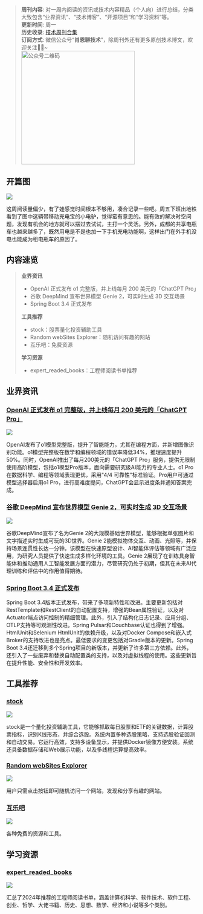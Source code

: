 > **周刊内容**: 对一周内阅读的资讯或技术内容精品（个人向）进行总结，分类大致包含“业界资讯”、“技术博客”、“开源项目”和“学习资料”等。<br>
> **更新时间**: 周一<br>
> **历史收录**: [技术周刊合集](https://mp.weixin.qq.com/mp/appmsgalbum?__biz=MzkwODY0ODQzOQ==&action=getalbum&album_id=3492416248238096386#wechat_redirect) <br>
> **订阅方式**: 微信公众号“**肖恩聊技术**”，除周刊外还有更多原创技术博文，欢迎关注👏🏻~<br>
> <img src="https://cdn.jsdelivr.net/gh/Xiaoxie1994/images/images/20241103221454.png" alt="公众号二维码" width="300">

## 开篇图
![](https://cdn.jsdelivr.net/gh/Xiaoxie1994/images/images/202412082246717.png)

这周阅读量偏少，有了娃感觉时间根本不够用，凑合记录一些吧。周五下班出地铁看到了图中这辆带移动充电宝的小电驴，觉得蛮有意思的。能有效的解决时空问题，发现有机会的地方就可以摆过去试试，主打一个灵活。另外，成都的共享电瓶车也越来越多了，既然用电是不是也加一下手机充电功能啊，这样出门在外手机没电也能成为租电瓶车的原因了。

## 内容速览
> **业界资讯**
> - OpenAI 正式发布 o1 完整版，并上线每月 200 美元的「ChatGPT Pro」
> - 谷歌 DeepMind 宣布世界模型 Genie 2，可实时生成 3D 交互场景
> - Spring Boot 3.4 正式发布
> 
> **工具推荐**
> - stock：股票量化投资辅助工具
> - Random webSites Explorer：随机访问有趣的网站
> - 互乐吧：免费资源
> 
> **学习资源**
> - expert_readed_books：工程师阅读书单推荐

## 业界资讯
### [OpenAI 正式发布 o1 完整版，并上线每月 200 美元的「ChatGPT Pro」](https://www.oschina.net/news/323622/openai-chatgpt-pro-n-o1)
![](https://cdn.jsdelivr.net/gh/Xiaoxie1994/images/images/202412082247990.png)

OpenAI发布了o1模型完整版，提升了智能能力，尤其在编程方面，并新增图像识别功能。o1模型完整版在数学和编程领域的错误率降低34%，推理速度提升50%。同时，OpenAI推出了每月200美元的「ChatGPT Pro」服务，提供无限制使用高阶模型，包括o1模型Pro版本，面向需要研究级AI能力的专业人士。o1 Pro在数据科学、编程等领域表现更优，采用"4/4 可靠性"标准验证。Pro用户可通过模型选择器启用o1 Pro，进行高难度提问，ChatGPT会显示进度条并通知答案完成。
### [谷歌 DeepMind 宣布世界模型 Genie 2，可实时生成 3D 交互场景](https://www.oschina.net/news/323638/genie-2-a-large-scale-foundation-world-model)
![](https://cdn.jsdelivr.net/gh/Xiaoxie1994/images/images/202412082247628.png)

谷歌DeepMind宣布了名为Genie 2的大规模基础世界模型，能够根据单张图片和文字描述实时生成可玩的3D世界。Genie 2能模拟物体交互、动画、光照等，并保持场景连贯性长达一分钟。该模型在快速原型设计、AI智能体评估等领域有广泛应用，为研究人员提供了快速生成多样化环境的工具。Genie 2展现了在训练具身智能体和推动通用人工智能发展方面的潜力，尽管研究仍处于初期，但其在未来AI代理训练和评估中的作用值得期待。
### [Spring Boot 3.4 正式发布](https://www.oschina.net/news/322949/spring-boot-3-4-released)
Spring Boot 3.4版本正式发布，带来了多项新特性和改进。主要更新包括对RestTemplate和RestClient的自动配置支持，增强的Bean属性验证，以及对Actuator端点访问控制的精细管理。此外，引入了结构化日志记录、应用分组、OTLP支持等可观测性改进。Spring Pulsar和Couchbase认证也得到了增强。HtmlUnit和Selenium HtmlUnit的依赖升级，以及对Docker Compose和嵌入式Broker的支持改进也是亮点。最低要求的变更包括对Gradle版本的更新。Spring Boot 3.4还迁移到多个Spring项目的新版本，并更新了许多第三方依赖。此外，还引入了一些废弃和替换自动配置类的支持，以及对虚拟线程的使用。这些更新旨在提升性能、安全性和开发效率。
## 工具推荐
### [stock](https://github.com/myhhub/stock)
![](https://cdn.jsdelivr.net/gh/Xiaoxie1994/images/images/202412082247282.png)

stock是一个量化投资辅助工具，它能够抓取每日股票和ETF的关键数据，计算股票指标，识别K线形态，并综合选股。系统内置多种选股策略，支持选股验证回测和自动交易。它运行高效，支持多设备显示，并提供Docker镜像方便安装。系统还具备数据存储和Web展示功能，以及多线程运算提高效率。
### [Random webSites Explorer](https://random-websites.com/)
![](https://cdn.jsdelivr.net/gh/Xiaoxie1994/images/images/202412082248678.png)

用户只需点击按钮即可随机访问一个网站，发现和分享有趣的网站。
### [互乐吧](https://huleba.com/)
![](https://cdn.jsdelivr.net/gh/Xiaoxie1994/images/images/202412082251499.png)

各种免费的资源和工具。
## 学习资源
### [expert_readed_books](https://github.com/0voice/expert_readed_books)
![](https://cdn.jsdelivr.net/gh/Xiaoxie1994/images/images/202412082248547.png)

汇总了2024年推荐的工程师阅读书单，涵盖计算机科学、软件技术、软件工程、创业、哲学、大佬书籍、历史、思想、数学、经济和小说等多个类别。
